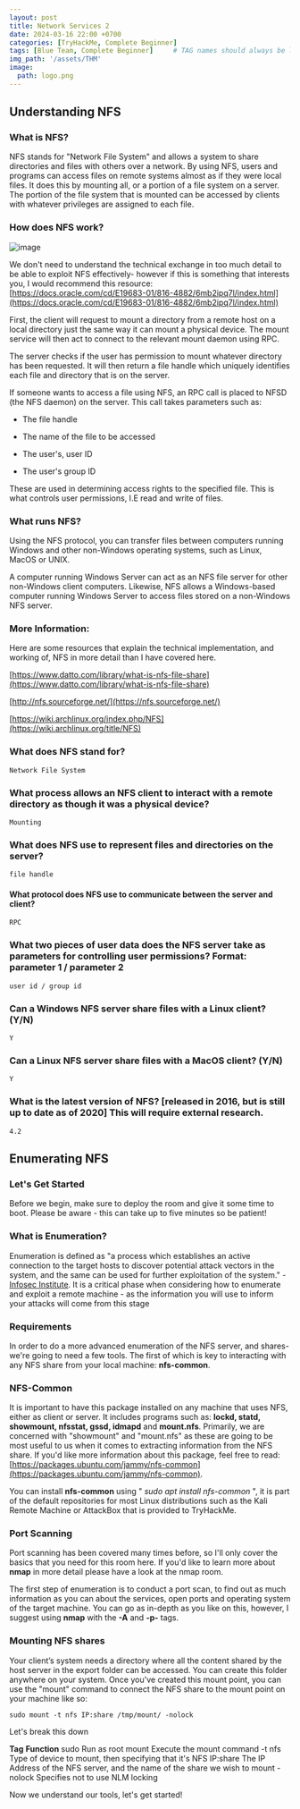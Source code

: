 ```yaml
---
layout: post
title: Network Services 2
date: 2024-03-16 22:00 +0700
categories: [TryHackMe, Complete Beginner]
tags: [Blue Team, Complete Beginner]     # TAG names should always be lowercase
img_path: '/assets/THM'
image: 
  path: logo.png
--- 
```


## Understanding NFS

### What is NFS?

NFS stands for "Network File System" and allows a system to share directories and files with others over a network. By using NFS, users and programs can access files on remote systems almost as if they were local files. It does this by mounting all, or a portion of a file system on a server. The portion of the file system that is mounted can be accessed by clients with whatever privileges are assigned to each file.

### How does NFS work?

![image](https://github.com/zs0b/zs0b.github.io/assets/118095276/748e550b-0d07-4b8e-9dae-00d6a88c7d63)

We don't need to understand the technical exchange in too much detail to be able to exploit NFS effectively- however if this is something that interests you, I would recommend this resource: [https://docs.oracle.com/cd/E19683-01/816-4882/6mb2ipq7l/index.html](https://docs.oracle.com/cd/E19683-01/816-4882/6mb2ipq7l/index.html)

First, the client will request to mount a directory from a remote host on a local directory just the same way it can mount a physical device. The mount service will then act to connect to the relevant mount daemon using RPC.

The server checks if the user has permission to mount whatever directory has been requested. It will then return a file handle which uniquely identifies each file and directory that is on the server.

If someone wants to access a file using NFS, an RPC call is placed to NFSD (the NFS daemon) on the server. This call takes parameters such as:

- The file handle

- The name of the file to be accessed

- The user's, user ID

- The user's group ID

These are used in determining access rights to the specified file. This is what controls user permissions, I.E read and write of files.

### What runs NFS?

Using the NFS protocol, you can transfer files between computers running Windows and other non-Windows operating systems, such as Linux, MacOS or UNIX.

A computer running Windows Server can act as an NFS file server for other non-Windows client computers. Likewise, NFS allows a Windows-based computer running Windows Server to access files stored on a non-Windows NFS server.

### More Information:

Here are some resources that explain the technical implementation, and working of, NFS in more detail than I have covered here.

[https://www.datto.com/library/what-is-nfs-file-share](https://www.datto.com/library/what-is-nfs-file-share)

[http://nfs.sourceforge.net/](https://nfs.sourceforge.net/)

[https://wiki.archlinux.org/index.php/NFS](https://wiki.archlinux.org/title/NFS)

### What does NFS stand for?

`Network File System`

### What process allows an NFS client to interact with a remote directory as though it was a physical device?

`Mounting`

### What does NFS use to represent files and directories on the server?

`file handle`

#### What protocol does NFS use to communicate between the server and client?

`RPC`

### What two pieces of user data does the NFS server take as parameters for controlling user permissions? Format: parameter 1 / parameter 2

`user id / group id`

### Can a Windows NFS server share files with a Linux client? (Y/N)

`Y`

### Can a Linux NFS server share files with a MacOS client? (Y/N)

`Y`

### What is the latest version of NFS? [released in 2016, but is still up to date as of 2020] This will require external research.

`4.2`

## Enumerating NFS

### Let's Get Started

Before we begin, make sure to deploy the room and give it some time to boot. Please be aware - this can take up to five minutes so be patient!

### What is Enumeration?

Enumeration is defined as "a process which establishes an active connection to the target hosts to discover potential attack vectors in the system, and the same can be used for further exploitation of the system." - [Infosec Institute](https://resources.infosecinstitute.com/what-is-enumeration/). It is a critical phase when considering how to enumerate and exploit a remote machine - as the information you will use to inform your attacks will come from this stage

### Requirements

In order to do a more advanced enumeration of the NFS server, and shares- we're going to need a few tools. The first of which is key to interacting with any NFS share from your local machine: **nfs-common**.

### NFS-Common

It is important to have this package installed on any machine that uses NFS, either as client or server. It includes programs such as: **lockd, statd, showmount, nfsstat, gssd, idmapd** and **mount.nfs**. Primarily, we are concerned with "showmount" and "mount.nfs" as these are going to be most useful to us when it comes to extracting information from the NFS share. If you'd like more information about this package, feel free to read: [https://packages.ubuntu.com/jammy/nfs-common](https://packages.ubuntu.com/jammy/nfs-common).

You can install **nfs-common** using " *sudo apt install nfs-common* ", it is part of the default repositories for most Linux distributions such as the Kali Remote Machine or AttackBox that is provided to TryHackMe.

### Port Scanning

Port scanning has been covered many times before, so I'll only cover the basics that you need for this room here. If you'd like to learn more about **nmap** in more detail please have a look at the nmap room.

The first step of enumeration is to conduct a port scan, to find out as much information as you can about the services, open ports and operating system of the target machine. You can go as in-depth as you like on this, however, I suggest using **nmap** with the **-A** and **-p-** tags.

### Mounting NFS shares

Your client’s system needs a directory where all the content shared by the host server in the export folder can be accessed. You can create
this folder anywhere on your system. Once you've created this mount point, you can use the "mount" command to connect the NFS share to the mount point on your machine like so:

`sudo mount -t nfs IP:share /tmp/mount/ -nolock`

Let's break this down

**Tag**	**Function**
sudo	Run as root
mount	Execute the mount command
-t nfs	Type of device to mount, then specifying that it's NFS
IP:share	The IP Address of the NFS server, and the name of the share we wish to mount
-nolock	Specifies not to use NLM locking


Now we understand our tools, let's get started!






















































































